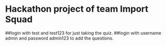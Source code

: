 # Hackathon project of team Import Squad

##login with test and test123 for just taking the quiz.
##login with username admin and password admin123 to add the questions.


